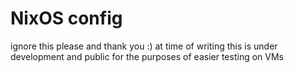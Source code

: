 # NixOS config
ignore this please and thank you :)
at time of writing this is under development and public for the purposes of easier testing on VMs
